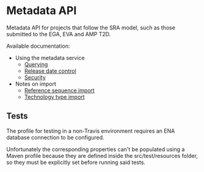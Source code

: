 # Metadata API

Metadata API for projects that follow the SRA model, such as those submitted to the EGA, EVA and AMP T2D.

Available documentation:
* Using the metadata service
  + [Querying](docs/querying.md)
  + [Release date control](docs/release-date.md)
  + [Security](docs/security.md)
* Notes on import
  + [Reference sequence import](docs/reference-sequence-import.md)
  + [Technology type import](docs/technology-type-import.md)


## Tests

The profile for testing in a non-Travis environment requires an ENA database connection to be configured.

Unfortunately the corresponding properties can't be populated using a Maven profile because they are defined inside
the src/test/resources folder, so they must be explicitly set before running said tests.